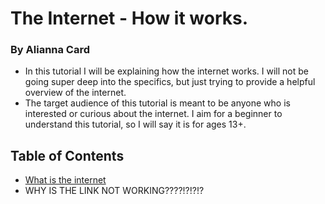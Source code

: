 # The Internet - How it works.
### By Alianna Card
* In this tutorial I will be explaining how the internet works. I will not be going super deep into the specifics, but just trying to provide a helpful overview of the internet.
* The target audience of this tutorial is meant to be anyone who is interested or curious about the internet. I aim for a beginner to understand this tutorial, so I will say it is for ages 13+.

## Table of Contents
* [What is the internet](Whatistheinternet?.md)
* WHY IS THE LINK NOT WORKING????!?!?!?
